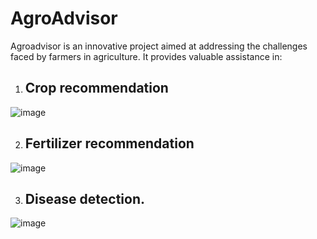 # AgroAdvisor

Agroadvisor is an innovative project aimed at addressing the challenges faced by farmers in agriculture. It provides valuable assistance in:
1. ## Crop recommendation
![image](https://github.com/Yogiraj587/AgroAdvisor/assets/84268500/7988652b-bc17-47d4-b5d4-d4828958a2cc)

2. ## Fertilizer recommendation
![image](https://github.com/Yogiraj587/AgroAdvisor/assets/84268500/992f1c3d-0992-4e1b-b31b-c5bc579c18b8)

3. ## Disease detection.
![image](https://github.com/Yogiraj587/AgroAdvisor/assets/84268500/41dc1393-79b6-4553-88a8-01c25d52d066)
